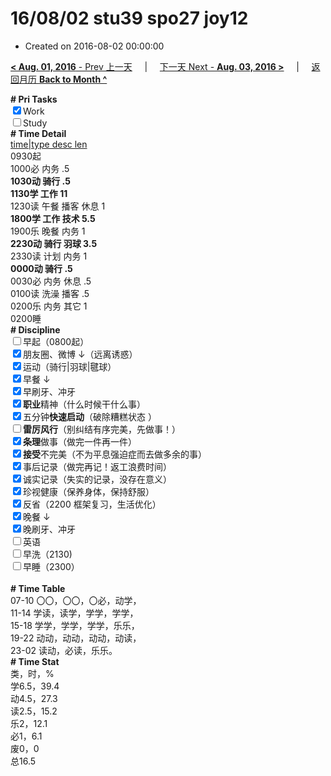 # 16/08/02 stu39 spo27 joy12

- Created on 2016-08-02 00:00:00

[**< Aug. 01, 2016** - Prev 上一天](/lifelogs/2016/08/d01.md) &nbsp; &nbsp; | &nbsp; &nbsp; [下一天 Next - **Aug. 03, 2016 >**](/lifelogs/2016/08/d03.md) &nbsp; &nbsp; |  &nbsp; &nbsp; [返回月历 **Back to Month ^**](/lifelogs/2016/08/index.md)
<br/><div><b># Pri Tasks</b></div><div><input checked="true" type="checkbox"/>Work</div><div><input type="checkbox"/>Study</div><div><b># Time Detail</b></div><div><u>time|type desc len</u></div><div>0930起</div><div>1000必 内务 .5</div><div><b>1030动 骑行 .5</b></div><div><b>1130学 工作 1</b><b>1</b></div><div>1230读 午餐 播客 休息 1</div><div><b>1800学 工作 技术 5.5</b></div><div>1900乐 晚餐 内务 1</div><div><b>2230动 骑行 羽球 3.5</b></div><div>2330读 计划 内务 1</div><div><b>0000动 骑行 .5</b></div><div>0030必 内务 休息 .5</div><div>0100读 洗澡 播客 .5</div><div>0200乐 内务 其它 1</div><div>0200睡</div><div><b># Discipline</b></div><div><input type="checkbox"/>早起（0800起）</div><div><input checked="true" type="checkbox"/>朋友圈、微博 ↓（远离诱惑）</div><div><input checked="true" type="checkbox"/>运动（骑行|羽球|毽球）</div><div><input checked="true" type="checkbox"/>早餐 ↓</div><div><input checked="true" type="checkbox"/>早刷牙、冲牙</div><div><input checked="true" type="checkbox"/><b>职业</b>精神（什么时候干什么事）</div><div><input checked="true" type="checkbox"/>五分钟<b>快速启动</b>（破除糟糕状态 ）</div><div><input type="checkbox"/><b>雷厉风行</b>（别纠结有序完美，先做事！）</div><div><input checked="true" type="checkbox"/><b>条理</b>做事（做完一件再一件）</div><div><input checked="true" type="checkbox"/><b>接受</b>不完美（不为平息强迫症而去做多余的事）</div><div><input checked="true" type="checkbox"/>事后记录（做完再记！返工浪费时间）</div><div><input checked="true" type="checkbox"/>诚实记录（失实的记录，没存在意义）</div><div><input checked="true" type="checkbox"/>珍视健康（保养身体，保持舒服）</div><div><input checked="true" type="checkbox"/>反省（2200 框架复习，生活优化）</div><div><input checked="true" type="checkbox"/>晚餐 ↓</div><div><input checked="true" type="checkbox"/>晚刷牙、冲牙</div><div><input type="checkbox"/>英语</div><div><input type="checkbox"/>早洗（2130)</div><div><input type="checkbox"/>早睡（2300）</div><div><br/></div><div><b># Time Table</b></div><div>07-10 〇〇，〇〇，〇必，动学，</div><div>11-14 学读，读学，学学，学学，</div><div>15-18 学学，学学，学学，乐乐，</div><div>19-22 动动，动动，动动，动读，</div><div>23-02 读动，必读，乐乐。</div><div><b># Time Stat</b></div><div>类，时，%</div><div>学6.5，39.4</div><div>动4.5，27.3</div><div>读2.5，15.2</div><div>乐2，12.1</div><div>必1，6.1</div><div>废0，0</div><div>总16.5</div>
